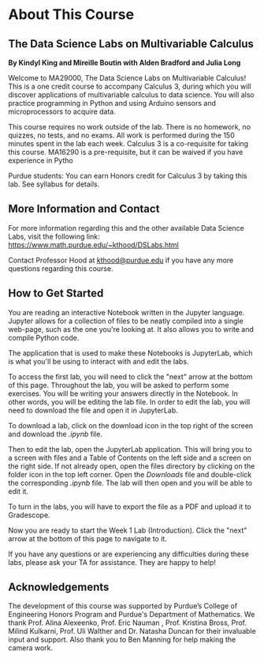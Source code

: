 # About This Course
## The Data Science Labs on Multivariable Calculus
**By Kindyl King and Mireille Boutin with Alden Bradford and Julia Long**

Welcome to MA29000, The Data Science Labs on Multivariable Calculus! This is a one credit course to accompany Calculus 3, during which you will discover applications of multivariable calculus to data science. You will also practice programming in Python and using Arduino sensors and microprocessors to acquire data.

This course requires no work outside of the lab. There is no homework, no quizzes, no tests, and no exams. All work is performed during the 150 minutes spent in the lab each week. Calculus 3 is a co-requisite for taking this course. MA16290 is a pre-requisite, but it can be waived if you have experience in Pytho

Purdue students: You can earn Honors credit for Calculus 3 by taking this lab. See syllabus for details.
<br>

## More Information and Contact

For more information regarding this and the other available Data Science Labs, visit the following link: 
https://www.math.purdue.edu/~kthood/DSLabs.html

Contact Professor Hood at kthood@purdue.edu if you have any more questions regarding this course.
<br>

## How to Get Started

You are reading an interactive Notebook written in the Jupyter language. Jupyter allows for a collection of files to be neatly compiled into a single web-page, such as the one you're looking at. It also allows you to write and compile Python code. 

The application that is used to make these Notebooks is JupyterLab, which is what you'll be using to interact with and edit the labs. 

To access the first lab, you will need to click the "next" arrow at the bottom of this page. Throughout the lab, you will be asked to perform some exercises. You will be writing your answers directly in the Notebook. In other words, you will be editing the lab file. In order to edit the lab, you will need to download the file and open it in JupyterLab.

To download a lab,  click on the download icon in the top right of the screen and download the *.ipynb* file. 

Then to edit the lab, open the JupyterLab application. This will bring you to a screen with files and a Table of Contents on the left side and a screen on the right side. If not already open, open the files directory by clicking on the folder icon in the top left corner. Open the *Downloads* file and double-click the corresponding *.ipynb* file. The lab will then open and you will be able to edit it. 

To turn in the labs, you will have to export the file as a PDF and upload it to Gradescope. 

Now you are ready to start the Week 1 Lab (Introduction). Click the "next" arrow at the bottom of this page to navigate to it.

<!--To begin editing this lab, click on the download icon in the top right of the screen and download the *.ipynb* version of Lab 0. After this, open the JupyterLab application. This will bring you to a screen with files and a Table of Contents on the left side and a screen on the right side. If not already open, open the files directory by clicking on the folder icon in the top left corner. Open the *Downloads* file, double-click *lab_0.ipynb*, and follow the directions in this lab to begin. -->

<!-- To do this, navigate to *File*, *Save and Export Notebook as*, and then click on *PDF*. This will be further explained in class. -->

If you have any questions or are experiencing any difficulties during these labs, please ask your TA for assistance. They are happy to help!

## Acknowledgements

The development of this course was supported by Purdue’s College of Engineering Honors Program and Purdue's Department of Mathematics. We thank Prof. Alina Alexeenko, Prof. Eric Nauman , Prof.  Kristina Bross, Prof. Milind Kulkarni, Prof. Uli Walther and Dr. Natasha Duncan for their invaluable input and support. Also thank you to Ben Manning for help making the camera work. 
